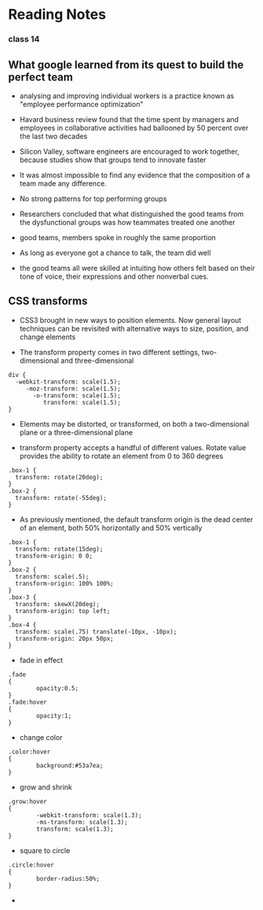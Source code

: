 # Reading Notes
### class 14


## What google learned from its quest to build the perfect team

- analysing and improving individual workers is a practice known as "employee performance optimization"

- Havard business review found that the time spent by managers and employees in collaborative activities had ballooned by 50 percent over the last two decades

- Silicon Valley, software engineers are encouraged to work together, because studies show that groups tend to innovate faster

- It was almost impossible to find any evidence that the composition of a team made any difference. 

- No strong patterns for top performing groups

- Researchers concluded that what distinguished the good teams from the dysfunctional groups was how teammates treated one another

- good teams, members spoke in roughly the same proportion

- As long as everyone got a chance to talk, the team did well

- the good teams all were skilled at intuiting how others felt based on their tone of voice, their expressions and other nonverbal cues.


## CSS transforms 

- CSS3 brought in new ways to position elements. Now general layout techniques can be revisited with alternative ways to size, position, and change elements

- The transform property comes in two different settings, two-dimensional and three-dimensional

```
div {
  -webkit-transform: scale(1.5);
     -moz-transform: scale(1.5);
       -o-transform: scale(1.5);
          transform: scale(1.5);
}
```

- Elements may be distorted, or transformed, on both a two-dimensional plane or a three-dimensional plane

- transform property accepts a handful of different values. Rotate value provides the ability to rotate an element from 0 to 360 degrees

```
.box-1 {
  transform: rotate(20deg);
}
.box-2 {
  transform: rotate(-55deg);
}
```

- As previously mentioned, the default transform origin is the dead center of an element, both 50% horizontally and 50% vertically

```
.box-1 {
  transform: rotate(15deg);
  transform-origin: 0 0;
}
.box-2 {
  transform: scale(.5);
  transform-origin: 100% 100%;
}
.box-3 {
  transform: skewX(20deg);
  transform-origin: top left;
}
.box-4 {
  transform: scale(.75) translate(-10px, -10px);
  transform-origin: 20px 50px;
}
```

- fade in effect

```
.fade
{
        opacity:0.5;
}
.fade:hover
{
        opacity:1;
}

```

- change color

```
.color:hover
{
        background:#53a7ea;
}
```

- grow and shrink

```
.grow:hover
{
        -webkit-transform: scale(1.3);
        -ms-transform: scale(1.3);
        transform: scale(1.3);
}

```


- square to circle

```
.circle:hover
{
        border-radius:50%;
}

```


-

